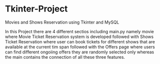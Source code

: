 # Tkinter-Project
Movies and Shows Reservation using Tkinter and MySQL

In this Project there are 4 different sectios including main.py namely movie where Movie Ticket Reservation system is developed followed with Shows Ticket Reservation where user can book tickets for different shows that are available at the current tim span followed with the Offers page where users can find different ongoiing offers they are randomly selected only whereas the main contains the connection of all these three features.
